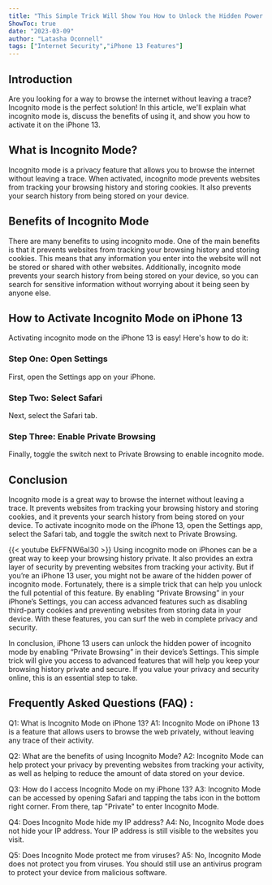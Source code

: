 ```yaml
---
title: "This Simple Trick Will Show You How to Unlock the Hidden Power of Incognito Mode on iPhone 13!"
ShowToc: true 
date: "2023-03-09"
author: "Latasha Oconnell" 
tags: ["Internet Security","iPhone 13 Features"]
---
```

## Introduction

Are you looking for a way to browse the internet without leaving a trace? Incognito mode is the perfect solution! In this article, we'll explain what incognito mode is, discuss the benefits of using it, and show you how to activate it on the iPhone 13. 

## What is Incognito Mode?

Incognito mode is a privacy feature that allows you to browse the internet without leaving a trace. When activated, incognito mode prevents websites from tracking your browsing history and storing cookies. It also prevents your search history from being stored on your device. 

## Benefits of Incognito Mode

There are many benefits to using incognito mode. One of the main benefits is that it prevents websites from tracking your browsing history and storing cookies. This means that any information you enter into the website will not be stored or shared with other websites. Additionally, incognito mode prevents your search history from being stored on your device, so you can search for sensitive information without worrying about it being seen by anyone else. 

## How to Activate Incognito Mode on iPhone 13

Activating incognito mode on the iPhone 13 is easy! Here's how to do it: 

### Step One: Open Settings

First, open the Settings app on your iPhone. 

### Step Two: Select Safari

Next, select the Safari tab. 

### Step Three: Enable Private Browsing

Finally, toggle the switch next to Private Browsing to enable incognito mode. 

## Conclusion

Incognito mode is a great way to browse the internet without leaving a trace. It prevents websites from tracking your browsing history and storing cookies, and it prevents your search history from being stored on your device. To activate incognito mode on the iPhone 13, open the Settings app, select the Safari tab, and toggle the switch next to Private Browsing.

{{< youtube EkFFNW6aI30 >}} 
Using incognito mode on iPhones can be a great way to keep your browsing history private. It also provides an extra layer of security by preventing websites from tracking your activity. But if you’re an iPhone 13 user, you might not be aware of the hidden power of incognito mode. Fortunately, there is a simple trick that can help you unlock the full potential of this feature. By enabling “Private Browsing” in your iPhone’s Settings, you can access advanced features such as disabling third-party cookies and preventing websites from storing data in your device. With these features, you can surf the web in complete privacy and security. 

In conclusion, iPhone 13 users can unlock the hidden power of incognito mode by enabling “Private Browsing” in their device’s Settings. This simple trick will give you access to advanced features that will help you keep your browsing history private and secure. If you value your privacy and security online, this is an essential step to take.

## Frequently Asked Questions (FAQ) :
Q1: What is Incognito Mode on iPhone 13?
A1: Incognito Mode on iPhone 13 is a feature that allows users to browse the web privately, without leaving any trace of their activity.

Q2: What are the benefits of using Incognito Mode?
A2: Incognito Mode can help protect your privacy by preventing websites from tracking your activity, as well as helping to reduce the amount of data stored on your device.

Q3: How do I access Incognito Mode on my iPhone 13?
A3: Incognito Mode can be accessed by opening Safari and tapping the tabs icon in the bottom right corner. From there, tap "Private" to enter Incognito Mode.

Q4: Does Incognito Mode hide my IP address?
A4: No, Incognito Mode does not hide your IP address. Your IP address is still visible to the websites you visit.

Q5: Does Incognito Mode protect me from viruses?
A5: No, Incognito Mode does not protect you from viruses. You should still use an antivirus program to protect your device from malicious software.


